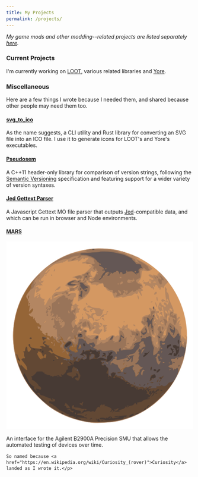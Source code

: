 ```yaml
---
title: My Projects
permalink: /projects/
---
```


*My game mods and other modding--related projects are listed separately [here](/projects/mods/).*

### Current Projects

I'm currently working on [LOOT](https://loot.github.io), various related libraries and [Yore](https://github.com/WrinklyNinja/yore).

### Miscellaneous

Here are a few things I wrote because I needed them, and shared because other people may need them too.

#### [svg_to_ico](https://github.com/WrinklyNinja/svg_to_ico)

As the name suggests, a CLI utility and Rust library for converting an SVG file into an ICO file. I use it to generate icons for LOOT's and Yore's executables.

#### [Pseudosem](https://github.com/WrinklyNinja/pseudosem)

A C++11 header-only library for comparison of version strings, following the [Semantic Versioning](http://semver.org) specification and featuring support for a wider variety of version syntaxes.

#### [Jed Gettext Parser](https://github.com/WrinklyNinja/jed-gettext-parser)

A Javascript Gettext MO file parser that outputs [Jed](https://slexaxton.github.io/Jed/)-compatible data, and which can be run in browser and Node environments.

#### [MARS](http://github.com/WrinklyNinja/mars)

<div class="table-row">
    <img alt="MARS icon" src="/assets/images/MARS.svg"><p>An interface for the Agilent B2900A Precision SMU that allows the automated testing of devices over time.<br>

    So named because <a href="https://en.wikipedia.org/wiki/Curiosity_(rover)">Curiosity</a> landed as I wrote it.</p>
</div>
